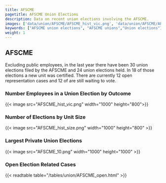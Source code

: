 ```yaml
---
title: AFSCME
pagetitle: AFSCME Union Elections
description: Data on recent union elections involving the AFSCME.
images: ['data/union/AFSCME/AFSCME_hist_vic.png', 'data/union/AFSCME/AFSCME_hist_size.png', 'data/union/AFSCME/AFSCME_10.png']
keywords: ["AFSCME union elections", "AFSCME unions","Union elections"]
weight: 1
---
```

##  AFSCME

Excluding public employees, in the last year there have been 30 union elections filed by the AFSCME and 24 union elections held. In 18 of those elections a new unit was certified. There are currently 12 open representation cases and 12 of are still waiting to vote.

### Number Employees in a Union Election by Outcome
{{< image src="AFSCME_hist_vic.png" width="1000" height="800">}}

### Number of Elections by Unit Size
{{< image src="AFSCME_hist_size.png" width="1000" height="800" >}}

### Largest Private Union Elections
{{< image src="AFSCME_10.png" width="1000" height="1000"  >}}

### Open Election Related Cases
{{< readtable table="/tables/union/AFSCME_open.html" >}}

